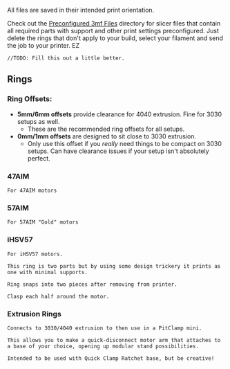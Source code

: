 All files are saved in their intended print orientation.  

Check out the [Preconfigured 3mf Files](Preconfigured%203mf%20Files/) directory for slicer files that contain all required parts with support and other print settings preconfigured. Just delete the rings that don't apply to your build, select your filament and send the job to your printer. EZ


    //TODO: Fill this out a little better.



## Rings
### Ring Offsets:
- **5mm/6mm offsets** provide clearance for 4040 extrusion. Fine for 3030 setups as well.
    - These are the recommended ring offsets for all setups.
- **0mm/1mm offsets** are designed to sit close to 3030 extrusion. 
    - Only use this offset if you _really_ need things to be compact on 3030 setups. Can have clearance issues if your setup isn't absolutely perfect.


### 47AIM
    For 47AIM motors

### 57AIM
    For 57AIM "Gold" motors

### iHSV57
    For iHSV57 motors.  
    
    This ring is two parts but by using some design trickery it prints as one with minimal supports.  
    
    Ring snaps into two pieces after removing from printer.  
    
    Clasp each half around the motor.

### Extrusion Rings

    Connects to 3030/4040 extrusion to then use in a PitClamp mini.  

    This allows you to make a quick-disconnect motor arm that attaches to a base of your choice, opening up modular stand possibilities.  
    
    Intended to be used with Quick Clamp Ratchet base, but be creative!